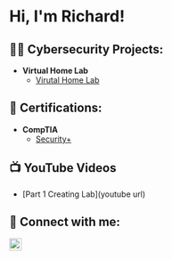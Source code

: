 <h1>Hi, I'm Richard!

<h2>👨‍💻 Cybersecurity Projects:</h2>

- <b>Virtual Home Lab</b>
  - [Virutal Home Lab](https://github.com/RJMac20/VirtualHomeLab/tree/main)

<h2>📃 Certifications:</h2>

- <b>CompTIA</b>
  - [Security+](https://www.credly.com/badges/56dd9f62-8162-44b7-a9e4-420957b51933)

<h2>📺 YouTube Videos</h2>

- [Part 1 Creating Lab](youtube url)

<h2> 🤳 Connect with me:</h2>

[<img align="left" alt="JoshMadakor | LinkedIn" width="22px" src="https://cdn.jsdelivr.net/npm/simple-icons@v3/icons/linkedin.svg" />][linkedin]

[linkedin]: https://linkedin.com/in/joshmadakor
